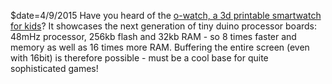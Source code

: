 $date=4/9/2015
Have you heard of the [o-watch, a 3d printable smartwatch for kids](https://www.kickstarter.com/projects/snair/o-watch-a-3d-printable-smartwatch-kit-for-kids)? It showcases the next generation of tiny duino processor boards: 48mHz processor, 256kb flash and 32kb RAM - so 8 times faster and memory as well as 16 times more RAM. Buffering the entire screen (even with 16bit) is therefore possible - must be a cool base for quite sophisticated games!